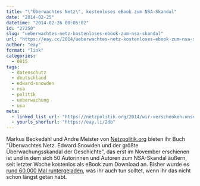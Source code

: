 ```yaml
---
title: "\"Überwachtes Netz\", kostenloses eBook zum NSA-Skandal"
date: "2014-02-25"
datetime: "2014-02-26 00:05:02"
id: "27250"
slug: "ueberwachtes-netz-kostenloses-ebook-zum-nsa-skandal"
url: "https://eay.cc/2014/ueberwachtes-netz-kostenloses-ebook-zum-nsa-skandal/"
author: "eay"
format: "link"
categories:
  - 0815
tags:
  - datenschutz
  - deutschland
  - edward-snowden
  - nsa
  - politik
  - ueberwachung
  - usa
meta:
  - linked_list_url: "https://netzpolitik.org/2014/wir-verschenken-unser-buch-ueberwachtes-netz-der-sammelband-zum-nsa-skandal/"
  - yourls_shorturl: "https://eay.li/2db"
---
```


Markus Beckedahl und Andre Meister von [Netzpolitik.org](https://netzpolitik.org/) bieten ihr Buch "Überwachtes Netz. Edward Snowden und der größte Überwachungsskandal der Geschichte", das erst im November erschienen ist und in dem sich 50 Autorinnen und Autoren zum NSA-Skandal äußern, seit letzter Woche kostenlos als eBook zum Download an. Bisher wurde es [rund 60.000 Mal runtergeladen](https://netzpolitik.org/2014/buch-zu-verschenken-bereits-60-000-downloads-von-ueberwachtes-netz/), was ihr auch tun solltet, wenn ihr das nicht schon längst getan habt.
